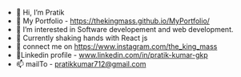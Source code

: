 - 👋 Hi, I’m Pratik
- 👨 My Portfolio - https://thekingmass.github.io/MyPortfolio/
- 👀 I’m interested in Software developement and web development.
- 🌱 Currently shaking hands with React js
- 💞️ connect me on https://www.instagram.com/the_king_mass
- 🔗Linkedin profile - www.linkedin.com/in/pratik-kumar-gkp
- 📫 mailTo - pratikkumar712@gmail.com

<!---
thekingmass/thekingmass is a ✨ special ✨ repository because its `README.md` (this file) appears on your GitHub profile.
You can click the Preview link to take a look at your changes.
--->
